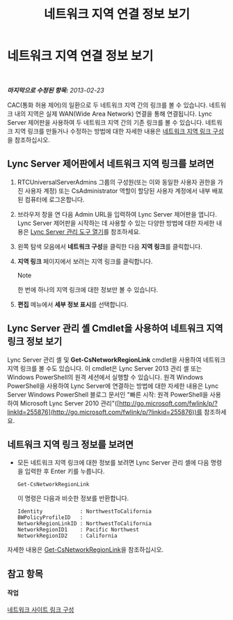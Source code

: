 ﻿---
title: 네트워크 지역 연결 정보 보기
TOCTitle: 네트워크 지역 연결 정보 보기
ms:assetid: 7b6b2ea2-83d8-4376-afb2-70e5d2cf6444
ms:mtpsurl: https://technet.microsoft.com/ko-kr/library/JJ688102(v=OCS.15)
ms:contentKeyID: 49885832
ms.date: 08/24/2015
mtps_version: v=OCS.15
ms.translationtype: HT
---

# 네트워크 지역 연결 정보 보기

 

_**마지막으로 수정된 항목:** 2013-02-23_

CAC(통화 허용 제어)의 일환으로 두 네트워크 지역 간의 링크를 볼 수 있습니다. 네트워크 내의 지역은 실제 WAN(Wide Area Network) 연결을 통해 연결됩니다. Lync Server 제어판을 사용하여 두 네트워크 지역 간의 기존 링크를 볼 수 있습니다. 네트워크 지역 링크를 만들거나 수정하는 방법에 대한 자세한 내용은 [네트워크 지역 링크 구성](lync-server-2013-configuring-network-region-links.md)을 참조하십시오.

## Lync Server 제어판에서 네트워크 지역 링크를 보려면

1.  RTCUniversalServerAdmins 그룹의 구성원(또는 이와 동일한 사용자 권한을 가진 사용자 계정) 또는 CsAdministrator 역할이 할당된 사용자 계정에서 내부 배포된 컴퓨터에 로그온합니다.

2.  브라우저 창을 연 다음 Admin URL을 입력하여 Lync Server 제어판을 엽니다. Lync Server 제어판을 시작하는 데 사용할 수 있는 다양한 방법에 대한 자세한 내용은 [Lync Server 관리 도구 열기](lync-server-2013-open-lync-server-administrative-tools.md)를 참조하세요.

3.  왼쪽 탐색 모음에서 **네트워크 구성**을 클릭한 다음 **지역 링크**를 클릭합니다.

4.  **지역 링크** 페이지에서 보려는 지역 링크를 클릭합니다.
    

    > [!NOTE]
    > 한 번에 하나의 지역 링크에 대한 정보만 볼 수 있습니다.



5.  **편집** 메뉴에서 **세부 정보 표시**를 선택합니다.

## Lync Server 관리 셸 Cmdlet을 사용하여 네트워크 지역 링크 정보 보기

Lync Server 관리 셸 및 **Get-CsNetworkRegionLink** cmdlet을 사용하여 네트워크 지역 링크를 볼 수도 있습니다. 이 cmdlet은 Lync Server 2013 관리 셸 또는 Windows PowerShell의 원격 세션에서 실행할 수 있습니다. 원격 Windows PowerShell을 사용하여 Lync Server에 연결하는 방법에 대한 자세한 내용은 Lync Server Windows PowerShell 블로그 문서인 "빠른 시작: 원격 PowerShell을 사용하여 Microsoft Lync Server 2010 관리"([http://go.microsoft.com/fwlink/p/?linkId=255876](http://go.microsoft.com/fwlink/p/?linkid=255876))를 참조하세요.

## 네트워크 지역 링크 정보를 보려면

  - 모든 네트워크 지역 링크에 대한 정보를 보려면 Lync Server 관리 셸에 다음 명령을 입력한 후 Enter 키를 누릅니다.
    
        Get-CsNetworkRegionLink
    
    이 명령은 다음과 비슷한 정보를 반환합니다.
    
        Identity            : NorthwestToCalifornia
        BWPolicyProfileID   :
        NetworkRegionLinkID : NorthwestToCalifornia
        NetworkRegionID1    : Pacific Northwest
        NetworkRegionID2    : California

자세한 내용은 [Get-CsNetworkRegionLink](https://docs.microsoft.com/en-us/powershell/module/skype/Get-CsNetworkRegionLink)을 참조하십시오.

## 참고 항목

#### 작업

[네트워크 사이트 링크 구성](lync-server-2013-configuring-network-site-links.md)


